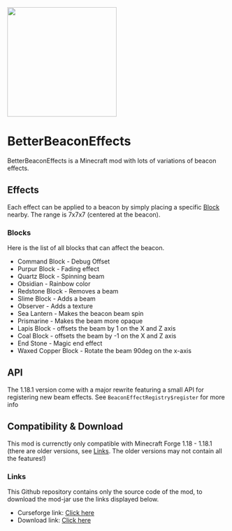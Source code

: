 <img src=https://i.imgur.com/6gseRqy.png width=250>

# BetterBeaconEffects
BetterBeaconEffects is a Minecraft mod with lots of variations of beacon effects.

## Effects
Each effect can be applied to a beacon by simply placing a specific [Block](#Blocks) nearby. The range is 7x7x7 (centered at the beacon).

### Blocks
Here is the list of all blocks that can affect the beacon.
 - Command Block - Debug Offset
 - Purpur Block - Fading effect
 - Quartz Block - Spinning beam
 - Obsidian - Rainbow color
 - Redstone Block - Removes a beam
 - Slime Block - Adds a beam
 - Observer - Adds a texture
 - Sea Lantern - Makes the beacon beam spin
 - Prismarine - Makes the beam more opaque
 - Lapis Block - offsets the beam by 1 on the X and Z axis
 - Coal Block - offsets the beam by -1 on the X and Z axis
 - End Stone - Magic end effect
 - Waxed Copper Block - Rotate the beam 90deg on the x-axis


## API
The 1.18.1 version come with a major rewrite featuring a small API for registering new beam effects.
See `BeaconEffectRegistry$register` for more info


## Compatibility & Download
This mod is currenctly only compatible with Minecraft Forge 1.18 - 1.18.1 (there are older versions, see [Links](#Links). The older versions may not contain all the features!)

### Links
This Github repository contains only the source code of the mod, to download the mod-jar use the links displayed below.
* Curseforge link: [Click here](https://www.curseforge.com/minecraft/mc-mods/better-beacon-effect)
* Download link: [Click here](https://www.curseforge.com/minecraft/mc-mods/better-beacon-effect/download)
